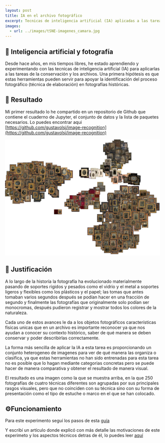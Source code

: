 ```yaml
---
layout: post
title: IA en el archivo fotográfico
excerpt: Tecnicas de inteligencia artificial (IA) aplicadas a las tareas de la conservación y los archivos.
images:
  - url: ../images/tSNE-imagenes_camara.jpg
---
```


## 🤖 Inteligencia artificial y fotografía

Desde hace años, en mis tiempos libres, he estado aprendiendo y experimentando con las tecnicas de inteligencia artificial (IA) para aplicarlas a las tareas de la conservación y los archivos. Una primera hipótesis es que estas herramientas pueden servir para apoyar la identificación del proceso fotográfico (técnica de elaboración) en fotografías históricas.

## 🔗 Resultado

Mi primer resultado lo he compartido en un repositorio de Github que contiene el cuaderno de Jupyter, el conjunto de datos y la lista de paquetes necesarios. Lo puedes encontrar aqui [https://github.com/gustavolsj/image-recognition](https://github.com/gustavolsj/image-recognition)

![imagenes de camara](../images/tSNE-imagenes_camara.jpg)

## 🤔 Justificación

A lo largo de la historía la fotografía ha evolucionado materialmente pasando de soportes rigidos y pesados como el vidrio y el metal a soportes ligeros y flexibles como los plásticos y el papel; las tomas que antes tomaban varios segundos después se podían hacer en una fracción de segundo y finalmente las fotografías que originalmente solo podían ser monocromas, después pudieron registrar y mostrar todos los colores de la naturaleza.

Cada uno de estos avances le da a los objetos fotográficos características físicas unicas que en un archivo es importante reconocer ya que nos ayudan a conocer su contexto histórico, saber de qué manera se deben conservar y poder describirlas correctamente.

La forma más sencilla de aplicar la IA a esta tarea es proporcionando un conjunto heterogeneo de imagenes para ver de qué manera las organiza o clasifica, ya que estas herramientas no han sido entrenadas para esta tarea no es posible que lo hagan mediante categorias concretas pero se puede hacer de manera comparativa y obtener el resultado de manera visual.

El resultado es una imagen como la que se muestra arriba, en la que 250 fotografías de cuatro técnicas diferentes son agrupadas por sus principales rasgos visuales, pero que no coinciden con su técnica sino con su forma de presentación como el tipo de estuche o marco en el que se han colocado.

## ⚙️Funcionamiento

Para este experimento seguí los pasos de esta [guía](https://github.com/ml4a/ml4a/blob/master/examples/info_retrieval/image-tsne.ipynb)

Y escribí un artículo donde explicó con más detalle las motivaciones de este experimeto y los aspectos técnicos detras de él, lo puedes leer [aquí](https://www.academia.edu/92501941/Identificación_de_procesos_fotográficos_mediante_técnicas_de_aprendizaje_de_máquina)

